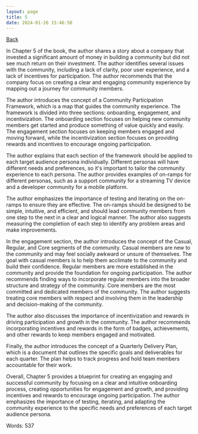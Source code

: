 ```yaml
---
layout: page
title: 5
date: 2024-01-26 15:46:50
---
```


[Back](./)


In Chapter 5 of the book, the author shares a story about a company that invested a significant amount of money in building a community but did not see much return on their investment. The author identifies several issues with the community, including a lack of clarity, poor user experience, and a lack of incentives for participation. The author recommends that the company focus on creating a clear and engaging community experience by mapping out a journey for community members.

The author introduces the concept of a Community Participation Framework, which is a map that guides the community experience. The framework is divided into three sections: onboarding, engagement, and incentivization. The onboarding section focuses on helping new community members get started and produce something of value quickly and easily. The engagement section focuses on keeping members engaged and moving forward, while the incentivization section focuses on providing rewards and incentives to encourage ongoing participation.

The author explains that each section of the framework should be applied to each target audience persona individually. Different personas will have different needs and preferences, so it's important to tailor the community experience to each persona. The author provides examples of on-ramps for different personas, such as a support community for a streaming TV device and a developer community for a mobile platform.

The author emphasizes the importance of testing and iterating on the on-ramps to ensure they are effective. The on-ramps should be designed to be simple, intuitive, and efficient, and should lead community members from one step to the next in a clear and logical manner. The author also suggests measuring the completion of each step to identify any problem areas and make improvements.

In the engagement section, the author introduces the concept of the Casual, Regular, and Core segments of the community. Casual members are new to the community and may feel socially awkward or unsure of themselves. The goal with casual members is to help them acclimate to the community and build their confidence. Regular members are more established in the community and provide the foundation for ongoing participation. The author recommends finding ways to incorporate regular members into the broader structure and strategy of the community. Core members are the most committed and dedicated members of the community. The author suggests treating core members with respect and involving them in the leadership and decision-making of the community.

The author also discusses the importance of incentivization and rewards in driving participation and growth in the community. The author recommends incorporating incentives and rewards in the form of badges, achievements, and other rewards to keep members engaged and motivated.

Finally, the author introduces the concept of a Quarterly Delivery Plan, which is a document that outlines the specific goals and deliverables for each quarter. The plan helps to track progress and hold team members accountable for their work.

Overall, Chapter 5 provides a blueprint for creating an engaging and successful community by focusing on a clear and intuitive onboarding process, creating opportunities for engagement and growth, and providing incentives and rewards to encourage ongoing participation. The author emphasizes the importance of testing, iterating, and adapting the community experience to the specific needs and preferences of each target audience persona.

Words: 537
